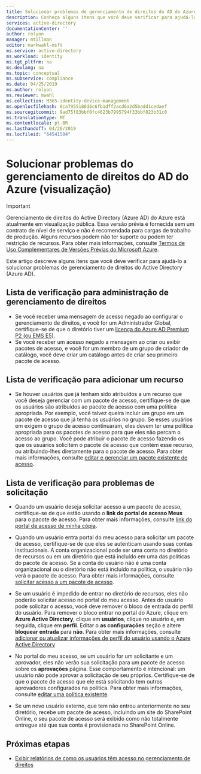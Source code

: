 ```yaml
---
title: Solucionar problemas de gerenciamento de direitos do AD do Azure (visualização) – Azure Active Directory
description: Conheça alguns itens que você deve verificar para ajudá-lo a solucionar problemas do gerenciamento de direitos do Active Directory do Azure (visualização).
services: active-directory
documentationCenter: ''
author: rolyon
manager: mtillman
editor: markwahl-msft
ms.service: active-directory
ms.workload: identity
ms.tgt_pltfrm: na
ms.devlang: na
ms.topic: conceptual
ms.subservice: compliance
ms.date: 04/25/2019
ms.author: rolyon
ms.reviewer: mwahl
ms.collection: M365-identity-device-management
ms.openlocfilehash: 8ca7955186d6c6fb1dff2acd6a2d5badd1cedaef
ms.sourcegitcommit: 9ad75f83bbf0fc4623b7995794f33bbf823b31c0
ms.translationtype: MT
ms.contentlocale: pt-BR
ms.lasthandoff: 04/26/2019
ms.locfileid: "64541504"
---
```

# <a name="troubleshoot-azure-ad-entitlement-management-preview"></a>Solucionar problemas do gerenciamento de direitos do AD do Azure (visualização)

> [!IMPORTANT]
> Gerenciamento de direitos do Active Directory (Azure AD) do Azure está atualmente em visualização pública.
> Essa versão prévia é fornecida sem um contrato de nível de serviço e não é recomendada para cargas de trabalho de produção. Alguns recursos podem não ter suporte ou podem ter restrição de recursos.
> Para obter mais informações, consulte [Termos de Uso Complementares de Versões Prévias do Microsoft Azure](https://azure.microsoft.com/support/legal/preview-supplemental-terms/).

Este artigo descreve alguns itens que você deve verificar para ajudá-lo a solucionar problemas de gerenciamento de direitos do Active Directory (Azure AD).

## <a name="checklist-for-entitlement-management-administration"></a>Lista de verificação para administração de gerenciamento de direitos

* Se você receber uma mensagem de acesso negado ao configurar o gerenciamento de direitos, e você for um Administrador Global, certifique-se de que o diretório tiver um [licença do Azure AD Premium P2 (ou EMS E5)](entitlement-management-overview.md#prerequisites).  
* Se você receber um acesso negado a mensagem ao criar ou exibir pacotes de acesso, e você for um membro de um grupo de criador de catálogo, você deve criar um catálogo antes de criar seu primeiro pacote de acesso.

## <a name="checklist-for-adding-a-resource"></a>Lista de verificação para adicionar um recurso

* Se houver usuários que já tenham sido atribuídos a um recurso que você deseja gerenciar com um pacote de acesso, certifique-se de que os usuários são atribuídos ao pacote de acesso com uma política apropriada. Por exemplo, você talvez queira incluir um grupo em um pacote de acesso que já tenha os usuários no grupo. Se esses usuários em exigem o grupo de acesso continuaram, eles devem ter uma política apropriada para os pacotes de acesso para que eles não percam o acesso ao grupo. Você pode atribuir o pacote de acesso fazendo os que os usuários solicitem o pacote de acesso que contém esse recurso, ou atribuindo-lhes diretamente para o pacote de acesso. Para obter mais informações, consulte [editar e gerenciar um pacote existente de acesso](entitlement-management-access-package-edit.md).

## <a name="checklist-for-request-issues"></a>Lista de verificação para problemas de solicitação

* Quando um usuário deseja solicitar acesso a um pacote de acesso, certifique-se de que estão usando o **link do portal de acesso Meus** para o pacote de acesso. Para obter mais informações, consulte [link do portal de acesso de minha cópia](entitlement-management-access-package-edit.md#copy-my-access-portal-link).

* Quando um usuário entra portal do meu acesso para solicitar um pacote de acesso, certifique-se de que eles se autenticam usando suas contas institucionais. A conta organizacional pode ser uma conta no diretório de recursos ou em um diretório que está incluído em uma das políticas do pacote de acesso. Se a conta do usuário não é uma conta organizacional ou o diretório não está incluído na política, o usuário não verá o pacote de acesso. Para obter mais informações, consulte [solicitar acesso a um pacote de acesso](entitlement-management-request-access.md).

* Se um usuário é impedido de entrar no diretório de recursos, eles não poderão solicitar acesso no portal do meu acesso. Antes do usuário pode solicitar o acesso, você deve remover o bloco de entrada do perfil do usuário. Para remover o bloco entrar no portal do Azure, clique em **Azure Active Directory**, clique em **usuários**, clique no usuário e, em seguida, clique em **perfil**. Editar o **as configurações** seção e altere **bloquear entrada** para **não**. Para obter mais informações, consulte [adicionar ou atualizar informações de perfil do usuário usando o Azure Active Directory](../fundamentals/active-directory-users-profile-azure-portal.md)

* No portal do meu acesso, se um usuário for um solicitante e um aprovador, eles não verão sua solicitação para um pacote de acesso sobre os **aprovações** página. Esse comportamento é intencional: um usuário não pode aprovar a solicitação de seu próprios. Certifique-se de que o pacote de acesso que ele está solicitando tem outros aprovadores configurados na política. Para obter mais informações, consulte [editar uma política existente](entitlement-management-access-package-edit.md#edit-an-existing-policy).

* Se um novo usuário externo, que tem não entrou anteriormente no seu diretório, recebe um pacote de acesso, incluindo um site do SharePoint Online, o seu pacote de acesso será exibido como não totalmente entregue até que sua conta é provisionada no SharePoint Online.

## <a name="next-steps"></a>Próximas etapas

- [Exibir relatórios de como os usuários têm acesso no gerenciamento de direitos](entitlement-management-reports.md)
